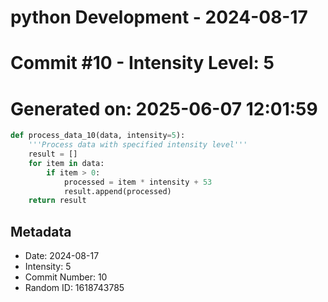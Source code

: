 ﻿# python Development - 2024-08-17
# Commit #10 - Intensity Level: 5
# Generated on: 2025-06-07 12:01:59
```python
def process_data_10(data, intensity=5):
    '''Process data with specified intensity level'''
    result = []
    for item in data:
        if item > 0:
            processed = item * intensity + 53
            result.append(processed)
    return result
```
## Metadata
- Date: 2024-08-17
- Intensity: 5
- Commit Number: 10
- Random ID: 1618743785
